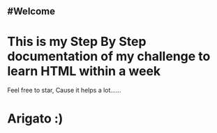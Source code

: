 #Welcome
---
# This is my Step By Step documentation of my challenge to learn HTML within a week
Feel free to star, Cause it helps a lot......
  
# Arigato :)
